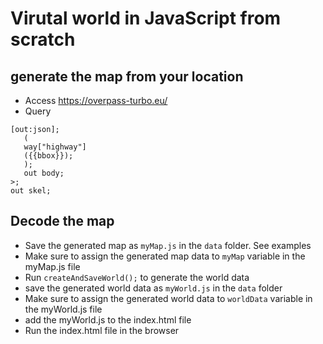 # Virutal world in JavaScript from scratch

## generate the map from your location
 - Access https://overpass-turbo.eu/
 - Query 
```
[out:json];
   (
   way["highway"]
   ({{bbox}});
   );
   out body;
>;
out skel;
```

## Decode the map
 - Save the generated map as `myMap.js` in the `data` folder. See examples
 - Make sure to assign the generated map data to `myMap` variable  in the myMap.js file
 - Run `createAndSaveWorld();` to generate the world data
 - save the generated world data as `myWorld.js` in the `data` folder
 - Make sure to assign the generated world data to `worldData` variable  in the myWorld.js file
 - add the myWorld.js to the index.html file
 - Run the index.html file in the browser